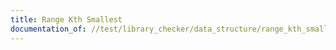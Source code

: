 ```yaml
---
title: Range Kth Smallest
documentation_of: //test/library_checker/data_structure/range_kth_smallest.test.py
---
```

